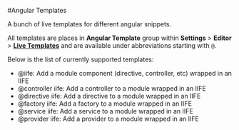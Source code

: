 #Angular Templates

A bunch of live templates for different angular snippets.

All templates are places in 
**Angular Template** group within **Settings** > **Editor** > 
**[Live Templates](https://www.jetbrains.com/idea/help/live-templates-2.html)** and are available under abbreviations
starting with `@`. 

Below is the list of currently supported templates:

<!-- insert: templateDocs -->- @iife: Add a module component (directive, controller, etc) wrapped in an IIFE
- @controller iife: Add a controller to a module wrapped in an IIFE
- @directive iife: Add a directive to a module wrapped in an IIFE
- @factory iife: Add a factory to a module wrapped in an IIFE
- @service iife: Add a service to a module wrapped in an IIFE
- @provider iife: Add a provider to a module wrapped in  an IIFE
<!-- endinsert -->


